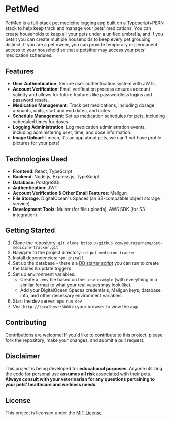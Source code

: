 # PetMed

PetMed is a full-stack pet medicine logging app built on a Typescript+PERN stack to help keep track and manage your pets' medications. You can create households to keep all your pets under a unified umbrella, and if you petsit you can create multiple households to keep every pet grouping distinct. If you are a pet owner, you can provide temporary or permanent access to your household so that a petsitter may access your pets' medication schedules.

## Features

-   **User Authentication**: Secure user authentication system with JWTs.
-   **Account Verification**: Email verification process ensures account validity and allows for future features like passwordless logins and password resets.
-   **Medication Management**: Track pet medications, including dosage amounts, units, start and end dates, and notes.
-   **Schedule Management**: Set up medication schedules for pets, including scheduled times for doses.
-   **Logging Administration**: Log medication administration events, including administering user, time, and dose information.
-   **Image Upload**: I mean, it's an app about pets, we can't _not_ have profile pictures for your pets!

## Technologies Used

-   **Frontend**: React, TypeScript
-   **Backend**: Node.js, Express.js, TypeScript
-   **Database**: PostgreSQL
-   **Authentication**: JWT
-   **Account Verification & Other Email Features**: Mailgun
-   **File Storage**: DigitalOcean's Spaces (an S3-compatible object storage service)
-   **Development Tools**: Multer (for file uploads), AWS SDK (for S3 integration)

## Getting Started

1. Clone the repository: `git clone https://github.com/yourusername/pet-medicine-tracker.git`
2. Navigate to the project directory: `cd pet-medicine-tracker`
3. Install dependencies: `npm install`
4. Set up the database - there's a [DB starter script](./src/server/utils/db/setup.sql) you can run to create the tables & update triggers
5. Set up environment variables:
    - Create a `.env` file based on the `.env.example` (with everything in a similar format to what your real values may look like).
    - Add your DigitalOcean Spaces credentials, Mailgun keys, database info, and other necessary environment variables.
6. Start the dev server: `npm run dev`
7. Visit `http://localhost:8000` in your browser to view the app.

## Contributing

Contributions are welcome! If you'd like to contribute to this project, please fork the repository, make your changes, and submit a pull request.

## Disclaimer

This project is being developed for **educational purposes**. Anyone utilizing the code for personal use **assumes all risk** associated with their pets. **Always consult with your veterinarian for any questions pertaining to your pets' healthcare and wellness needs.**

## License

This project is licensed under the [MIT License](LICENSE).
